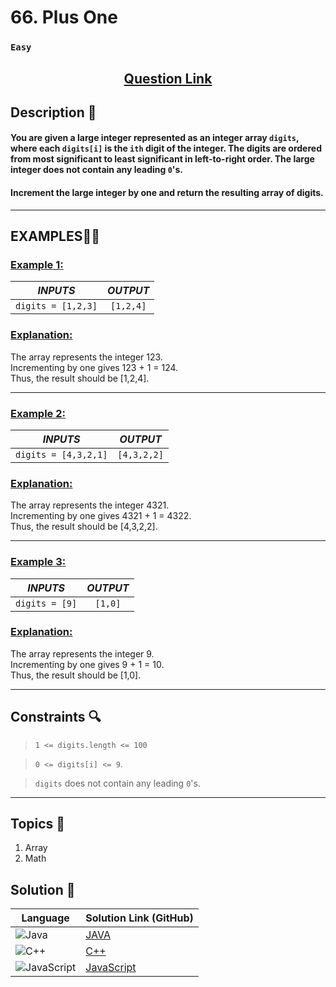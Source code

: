 # 66. Plus One

### `Easy`


<h2 align="center">
<a href="https://leetcode.com/problems/plus-one/description/"><strong>Question Link</strong></a>
</h2>


## Description 📑

#### You are given a large integer represented as an integer array `digits`, where each `digits[i]` is the `ith` digit of the integer. The digits are ordered from most significant to least significant in left-to-right order. The large integer does not contain any leading `0`'s.

#### Increment the large integer by one and return the resulting array of digits.

---

## **EXAMPLES**💫✨ </br>

<h3>

<ins>**Example 1**:</ins> </br>


| _INPUTS_ | _OUTPUT_ |
| :-----------: | :-----------: |
| `digits = [1,2,3]` | `[1,2,4]` |

</h3>

<h3>
<ins>Explanation:</ins>
</h3>

The array represents the integer 123. <br>
Incrementing by one gives 123 + 1 = 124. <br>
Thus, the result should be [1,2,4].

____
<h3>

<ins>**Example 2**:</ins> </br>

| _INPUTS_ | _OUTPUT_ |
| :-----------: | :-----------: |
| `digits = [4,3,2,1]` | `[4,3,2,2]` |

</h3>

<h3>
<ins>Explanation:</ins>
</h3>

The array represents the integer 4321. <br>
Incrementing by one gives 4321 + 1 = 4322. <br>
Thus, the result should be [4,3,2,2].

___

<h3>

<ins>**Example 3**:</ins> </br>

| _INPUTS_ | _OUTPUT_ |
| :-----------: | :-----------: |
| `digits = [9]` | `[1,0]` |

</h3>

<h3>
<ins>Explanation:</ins>
</h3>

The array represents the integer 9. <br>
Incrementing by one gives 9 + 1 = 10. <br>
Thus, the result should be [1,0].

___

## Constraints 🔍

> `1 <= digits.length <= 100`</br>

> `0 <= digits[i] <= 9`. <br>

> `digits` does not contain any leading `0`'s.

___

## Topics 📝

1. Array
2. Math


## Solution 📃

|  Language   |  Solution Link (GitHub) |
| ------------- | ------------- |
|  ![Java](https://img.shields.io/badge/java-%23ED8B00.svg?style=flat&logo=openjdk&logoColor=white)  | [JAVA]() |
|  ![C++](https://img.shields.io/badge/c++-%2300599C.svg?style=plastic&logo=c%2B%2B&logoColor=white)  | [C++]()  |
|  ![JavaScript](https://img.shields.io/badge/javascript-%23323330.svg?style=flat&logo=javascript&logoColor=%23F7DF1E)  | [JavaScript]() |
